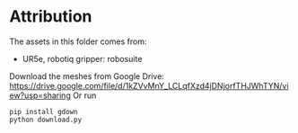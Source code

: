 # Attribution

The assets in this folder comes from:
- UR5e, robotiq gripper: robosuite

Download the meshes from Google Drive: https://drive.google.com/file/d/1kZVvMnY_LCLqfXzd4jDNjorfTHJWhTYN/view?usp=sharing
Or run
```
pip install gdown
python download.py
```
